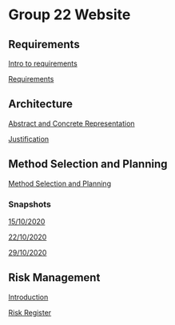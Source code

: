 # Group 22 Website


## Requirements
<a href="https://UoY2021Eng1Group22.github.io/Introduction%20to%20requirements.pdf" target="_blank">Intro to requirements</a>

<a href="https://UoY2021Eng1Group22.github.io/Requirements.pdf" target="_blank">Requirements</a>






## Architecture
<a href="https://UoY2021Eng1Group22.github.io/4a_b.pdf" target="_blank">Abstract and Concrete Representation</a>

<a href="https://UoY2021Eng1Group22.github.io/Justification.pdf" target="_blank">Justification</a>


## Method Selection and Planning 
<a href="https://UoY2021Eng1Group22.github.io/4a_b.pdf" target="_blank">Method Selection and Planning</a>

### Snapshots

<a href="https://UoY2021Eng1Group22.github.io/15_10_2020%20PROJECT%20SCHEDULE.pdf" target="_blank">15/10/2020</a>

<a href="https://UoY2021Eng1Group22.github.io/22_10_2020%20PROJECT%20SCHEDULE.pdf" target="_blank">22/10/2020</a>

<a href="https://UoY2021Eng1Group22.github.io/29_10_2020%20PROJECT%20SCHEDULE.pdf" target="_blank">29/10/2020</a>

## Risk Management 
<a href="https://UoY2021Eng1Group22.github.io/Risk%20format%20Introduction.pdf" target="_blank">Introduction</a>

<a href="https://UoY2021Eng1Group22.github.io/Risk%20Register.pdf" target="_blank">Risk Register</a>










